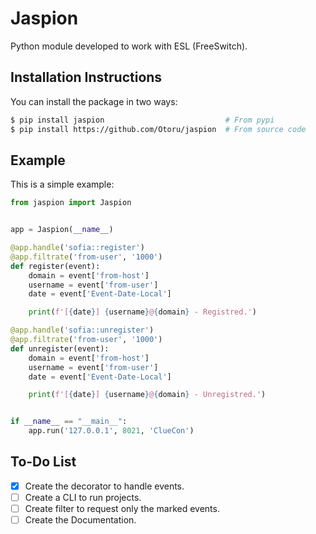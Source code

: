 # Jaspion

Python module developed to work with ESL (FreeSwitch).

## Installation Instructions

You can install the package in two ways:
```bash
$ pip install jaspion                           # From pypi
$ pip install https://github.com/Otoru/jaspion  # From source code
```

## Example
This is a simple example:

```python 
from jaspion import Jaspion


app = Jaspion(__name__)

@app.handle('sofia::register')
@app.filtrate('from-user', '1000')
def register(event):
    domain = event['from-host']
    username = event['from-user']
    date = event['Event-Date-Local']

    print(f'[{date}] {username}@{domain} - Registred.')

@app.handle('sofia::unregister')
@app.filtrate('from-user', '1000')
def unregister(event):
    domain = event['from-host']
    username = event['from-user']
    date = event['Event-Date-Local']

    print(f'[{date}] {username}@{domain} - Unregistred.')


if __name__ == "__main__":
    app.run('127.0.0.1', 8021, 'ClueCon')
```

## To-Do List
- [X] Create the decorator to handle events.
- [ ] Create a CLI to run projects.
- [ ] Create filter to request only the marked events.
- [ ] Create the Documentation.
